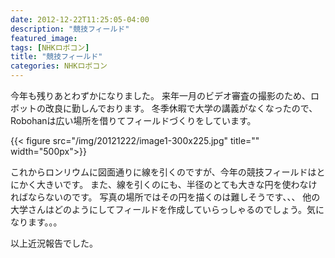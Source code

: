 ```yaml
---
date: 2012-12-22T11:25:05-04:00
description: "競技フィールド"
featured_image: 
tags: [NHKロボコン]
title: "競技フィールド"
categories: NHKロボコン
---
```


今年も残りあとわずかになりました。
来年一月のビデオ審査の撮影のため、ロボットの改良に勤しんでおります。
冬季休暇で大学の講義がなくなったので、Robohanは広い場所を借りてフィールドづくりをしています。
 
{{< figure src="/img/20121222/image1-300x225.jpg" title="" width="500px">}}
 
これからロンリウムに図面通りに線を引くのですが、今年の競技フィールドはとにかく大きいです。
また、線を引くのにも、半径のとても大きな円を使わなければならないのです。
写真の場所ではその円を描くのは難しそうです、、、
他の大学さんはどのようにしてフィールドを作成していらっしゃるのでしょう。気になります。。。
 
以上近況報告でした。
